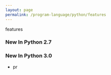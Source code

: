 ```yaml
---
layout: page
permalink: /program-language/python/features
---
```


features

### New In Python 2.7



### New In Python 3.0

* pr
